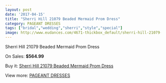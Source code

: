 ```yaml
---
layout: post
date: '2017-04-15'
title: "Sherri Hill 21079 Beaded Mermaid Prom Dress"
category: PAGEANT DRESSES
tags: ["bridal","wedding","sherri","style","special"]
image: http://www.eudances.com/4671-thickbox_default/sherri-hill-21079-beaded-mermaid-prom-dress.jpg
---
```

Sherri Hill 21079 Beaded Mermaid Prom Dress

On Sales: **$564.99**
<a href="https://www.eudances.com/en/pageant-dresses/1573-sherri-hill-21079-beaded-mermaid-prom-dress.html"><amp-img layout="responsive" width="600" height="600" src="//www.eudances.com/4671-thickbox_default/sherri-hill-21079-beaded-mermaid-prom-dress.jpg" alt="Sherri Hill 21079 Beaded Mermaid Prom Dress 0" /></a>
<a href="https://www.eudances.com/en/pageant-dresses/1573-sherri-hill-21079-beaded-mermaid-prom-dress.html"><amp-img layout="responsive" width="600" height="600" src="//www.eudances.com/4676-thickbox_default/sherri-hill-21079-beaded-mermaid-prom-dress.jpg" alt="Sherri Hill 21079 Beaded Mermaid Prom Dress 1" /></a>
<a href="https://www.eudances.com/en/pageant-dresses/1573-sherri-hill-21079-beaded-mermaid-prom-dress.html"><amp-img layout="responsive" width="600" height="600" src="//www.eudances.com/4675-thickbox_default/sherri-hill-21079-beaded-mermaid-prom-dress.jpg" alt="Sherri Hill 21079 Beaded Mermaid Prom Dress 2" /></a>
<a href="https://www.eudances.com/en/pageant-dresses/1573-sherri-hill-21079-beaded-mermaid-prom-dress.html"><amp-img layout="responsive" width="600" height="600" src="//www.eudances.com/4674-thickbox_default/sherri-hill-21079-beaded-mermaid-prom-dress.jpg" alt="Sherri Hill 21079 Beaded Mermaid Prom Dress 3" /></a>
<a href="https://www.eudances.com/en/pageant-dresses/1573-sherri-hill-21079-beaded-mermaid-prom-dress.html"><amp-img layout="responsive" width="600" height="600" src="//www.eudances.com/4673-thickbox_default/sherri-hill-21079-beaded-mermaid-prom-dress.jpg" alt="Sherri Hill 21079 Beaded Mermaid Prom Dress 4" /></a>
<a href="https://www.eudances.com/en/pageant-dresses/1573-sherri-hill-21079-beaded-mermaid-prom-dress.html"><amp-img layout="responsive" width="600" height="600" src="//www.eudances.com/4672-thickbox_default/sherri-hill-21079-beaded-mermaid-prom-dress.jpg" alt="Sherri Hill 21079 Beaded Mermaid Prom Dress 5" /></a>

Buy it: [Sherri Hill 21079 Beaded Mermaid Prom Dress](https://www.eudances.com/en/pageant-dresses/1573-sherri-hill-21079-beaded-mermaid-prom-dress.html "Sherri Hill 21079 Beaded Mermaid Prom Dress")

View more: [PAGEANT DRESSES](https://www.eudances.com/en/16-pageant-dresses "PAGEANT DRESSES")